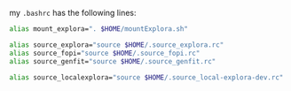 my `.bashrc` has the following lines:
```bash
alias mount_explora=". $HOME/mountExplora.sh"

alias source_explora="source $HOME/.source_explora.rc"
alias source_fopi="source $HOME/.source_fopi.rc"
alias source_genfit="source $HOME/.source_genfit.rc"

alias source_localexplora="source $HOME/.source_local-explora-dev.rc"
```
